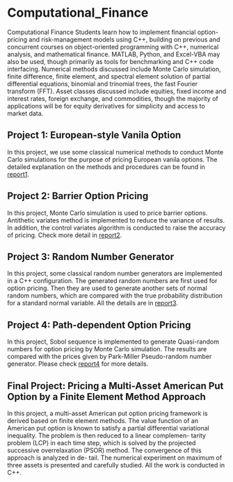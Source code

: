 # Computational_Finance
Computational Finance
Students learn how to implement financial option-pricing and risk-management models using C++, building on previous and concurrent courses on object-oriented programming with C++, numerical analysis, and mathematical finance. MATLAB, Python, and Excel-VBA may also be used, though primarily as tools for benchmarking and C++ code interfacing. Numerical methods discussed include Monte Carlo simulation, finite difference, finite element, and spectral element solution of partial differential equations, binomial and trinomial trees, the fast Fourier transform (FFT). Asset classes discussed include equities, fixed income and interest rates, foreign exchange, and commodities, though the majority of applications will be for equity derivatives for simplicity and access to market data.

## Project 1: European-style Vanila Option
In this project, we use some classical numerical methods to conduct Monte Carlo simulations for the purpose of pricing European vanila options. The detailed explanation on the methods and procedures can be found in [report1](Kai_Chen_project1/Kai_Chen_report1.pdf).

## Project 2: Barrier Option Pricing
In this project, Monte Carlo simulation is used to price barrier options. Antithetic variates method is implemented to reduce the variance of results. In addition, the control variates algorithm is conducted to raise the accuracy of pricing. Check more detail in [report2](Kai_Chen_project2/Kai_Chen_report2.pdf).

## Project 3: Random Number Generator
In this project, some classical random number generators are implemented in a C++ configuration. The generated random numbers are first used for option pricing. Then they are used to generate another sets of normal random numbers, which are compared with the true probability distribution for a standard normal variable. All the details are in [report3](Kai_Chen_project3/Kai_Chen_report3.pdf).

## Project 4: Path-dependent Option Pricing
In this project, Sobol sequence is implemented to generate Quasi-random numbers for option pricing by Monte Carlo simulation. The results are compared with the prices given by Park-Miller Pseudo-random number generator. Please check [report4](Kai_Chen_project4/Kai_Chen_report4.pdf) for more details.

## Final Project: Pricing a Multi-Asset American Put Option by a Finite Element Method Approach
In this project, a multi-asset American put option pricing framework is derived based on finite element methods. The value function of an American put option is known to satisfy a partial differential variational inequality. The problem is then reduced to a linear complemen- tarity problem (LCP) in each time step, which is solved by the projected successive overrelaxation (PSOR) method. The convergence of this approach is analyzed in de- tail. The numerical experiment on maximum of three assets is presented and carefully studied. All the work is conducted in C++.
